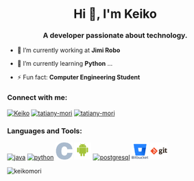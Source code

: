 <h1 align="center">Hi 👋, I'm Keiko</h1>
<h3 align="center">A developer passionate about technology.</h3>

- 🔭 I’m currently working at **Jimi Robo**

- 🌱 I’m currently learning **Python** ...

- ⚡ Fun fact: **Computer Engineering Student**

<h3 align="left">Connect with me:</h3>
<p align="left">
<a href="https://twitter.com/WatashiWaKeiko" target="blank"><img align="center" src="https://cdn.jsdelivr.net/npm/simple-icons@3.0.1/icons/twitter.svg" alt="Keiko" height="30" width="40" /></a>
<a href="https://linkedin.com/in/tatianymori" target="blank"><img align="center" src="https://cdn.jsdelivr.net/npm/simple-icons@3.0.1/icons/linkedin.svg" alt="tatiany-mori" height="30" width="40" /></a>
<a href="https://facebook.com/tatianymori" target="blank"><img align="center" src="https://cdn.jsdelivr.net/npm/simple-icons@3.0.1/icons/facebook.svg" alt="tatiany-mori" height="30" width="40" /></a>  
</p>

<h3 align="left">Languages and Tools:</h3>
<p align="left"> 
  <a href="https://www.java.com" target="_blank"><img src="https://devicons.github.io/devicon/devicon.git/icons/java/java-original-wordmark.svg" alt="java" width="40" height="40"/></a> 
  <a href="https://www.python.org" target="_blank"><img src="https://devicons.github.io/devicon/devicon.git/icons/python/python-original.svg" alt="python" width="40" height="40"/></a> 
  <a href="https://https://www.cprogramming.com/" target="_blank"><img src="https://github.com/devicons/devicon/blob/master/icons/c/c-original.svg" alt="c" width="40" height="40"/></a>
  <a href="https://developer.android.com/studio/" target="_blank"><img src="https://github.com/devicons/devicon/blob/master/icons/android/android-original-wordmark.svg" alt="android" width="40" height="40"/></a>
  <a href="https://www.postgresql.org" target="_blank"><img src="https://devicons.github.io/devicon/devicon.git/icons/postgresql/postgresql-original-wordmark.svg" alt="postgresql" width="40" height="40"/></a> 
  <a href="https://bitbucket.org/" target="_blank"><img src="https://github.com/devicons/devicon/blob/master/icons/bitbucket/bitbucket-original-wordmark.svg" alt="bitbucket" width="40" height="40"/></a> 
  <a href="https://git-scm.com/" target="_blank"><img src="https://github.com/devicons/devicon/blob/master/icons/git/git-original-wordmark.svg" alt="git" width="40" height="40"/></a>
</p>


<p><img align="center" src="https://github-readme-stats.vercel.app/api/top-langs?username=keikomori&show_icons=true&locale=en&layout=compact" alt="keikomori" /></p>


<!--
**keikomori/keikomori** is a ✨ _special_ ✨ repository because its `README.md` (this file) appears on your GitHub profile.

Here are some ideas to get you started:

- 🔭 I’m currently working at Jimi Robo
- 🌱 I’m currently learning ...
- 👯 I’m looking to collaborate on ...
- 🤔 I’m looking for help with ...
- 💬 Ask me about ...
- 📫 How to reach me: ...
- 😄 Pronouns: ...
- ⚡ Fun fact: ...
-->
